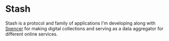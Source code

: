 # Stash

Stash is a protocol and family of applications I'm developing along with [Spencer](https://spencerchang.me) for making digital collections and serving as a data aggregator for different online services.